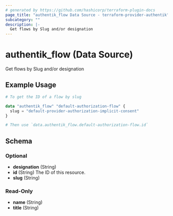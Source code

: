 ```yaml
---
# generated by https://github.com/hashicorp/terraform-plugin-docs
page_title: "authentik_flow Data Source - terraform-provider-authentik"
subcategory: ""
description: |-
  Get flows by Slug and/or designation
---
```


# authentik_flow (Data Source)

Get flows by Slug and/or designation

## Example Usage

```terraform
# To get the ID of a flow by slug

data "authentik_flow" "default-authorization-flow" {
  slug = "default-provider-authorization-implicit-consent"
}

# Then use `data.authentik_flow.default-authorization-flow.id`
```

<!-- schema generated by tfplugindocs -->
## Schema

### Optional

- **designation** (String)
- **id** (String) The ID of this resource.
- **slug** (String)

### Read-Only

- **name** (String)
- **title** (String)


